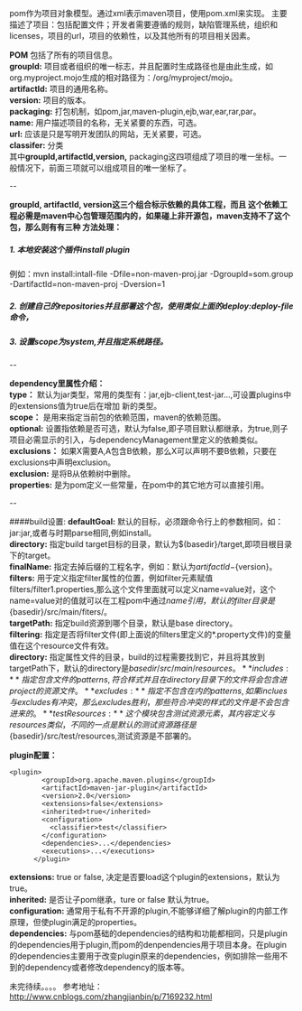 pom作为项目对象模型。通过xml表示maven项目，使用pom.xml来实现。
主要描述了项目：包括配置文件；开发者需要遵循的规则，缺陷管理系统，组织和licenses，项目的url，项目的依赖性，以及其他所有的项目相关因素。  

**POM** 包括了所有的项目信息。  
**groupId:** 项目或者组织的唯一标志，并且配置时生成路径也是由此生成，如org.myproject.mojo生成的相对路径为：/org/myproject/mojo。  
**artifactId:** 项目的通用名称。  
**version:** 项目的版本。  
**packaging:** 打包机制，如pom,jar,maven-plugin,ejb,war,ear,rar,par。  
**name:** 用户描述项目的名称，无关紧要的东西，可选。  
**url:** 应该是只是写明开发团队的网站，无关紧要，可选。  
**classifer:** 分类  
其中**groupId,artifactId,version,** packaging这四项组成了项目的唯一坐标。一般情况下，前面三项就可以组成项目的唯一坐标了。

--

**groupId, artifactId, version这三个组合标示依赖的具体工程，而且 这个依赖工程必需是maven中心包管理范围内的，如果碰上非开源包，maven支持不了这个包，那么则有有三种 方法处理：**  

##### 1. 本地安装这个插件install plugin
例如：mvn install:intall-file -Dfile=non-maven-proj.jar -DgroupId=som.group -DartifactId=non-maven-proj -Dversion=1

##### 2. 创建自己的repositories并且部署这个包，使用类似上面的deploy:deploy-file命令，
##### 3. 设置scope为system,并且指定系统路径。

--

**dependency里属性介绍：**  
**type：** 默认为jar类型，常用的类型有：jar,ejb-client,test-jar...,可设置plugins中的extensions值为true后在增加 新的类型。  
**scope：** 是用来指定当前包的依赖范围，maven的依赖范围。  
**optional:** 设置指依赖是否可选，默认为false,即子项目默认都继承，为true,则子项目必需显示的引入，与dependencyManagement里定义的依赖类似。    
**exclusions：** 如果X需要A,A包含B依赖，那么X可以声明不要B依赖，只要在exclusions中声明exclusion。  
**exclusion:** 是将B从依赖树中删除。  
**properties:** 是为pom定义一些常量，在pom中的其它地方可以直接引用。  

--

####build设置:
**defaultGoal:** 默认的目标，必须跟命令行上的参数相同，如：jar:jar,或者与时期parse相同,例如install。  
**directory:** 指定build target目标的目录，默认为$(basedir}/target,即项目根目录下的target。  
**finalName:** 指定去掉后缀的工程名字，例如：默认为${artifactId}-${version}。  
**filters:** 用于定义指定filter属性的位置，例如filter元素赋值filters/filter1.properties,那么这个文件里面就可以定义name=value对，这个name=value对的值就可以在工程pom中通过${name}引用，默认的filter目录是${basedir}/src/main/fiters/。  
**targetPath:** 指定build资源到哪个目录，默认是base directory。  
**filtering:** 指定是否将filter文件(即上面说的filters里定义的*.property文件)的变量值在这个resource文件有效。  
**directory:** 指定属性文件的目录，build的过程需要找到它，并且将其放到targetPath下，默认的directory是${basedir}/src/main/resources。  
**includes:** 指定包含文件的patterns,符合样式并且在directory目录下的文件将会包含进project的资源文件。  
**excludes:** 指定不包含在内的patterns,如果inclues与excludes有冲突，那么excludes胜利，那些符合冲突的样式的文件是不会包含进来的。  
**testResources:** 这个模块包含测试资源元素，其内容定义与resources类似，不同的一点是默认的测试资源路径是${basedir}/src/test/resources,测试资源是不部署的。  

**plugin配置：** 
```
<plugin> 
        <groupId>org.apache.maven.plugins</groupId> 
        <artifactId>maven-jar-plugin</artifactId> 
        <version>2.0</version> 
        <extensions>false</extensions> 
        <inherited>true</inherited> 
        <configuration> 
          <classifier>test</classifier> 
        </configuration> 
        <dependencies>...</dependencies> 
        <executions>...</executions> 
      </plugin>
```

**extensions:** true or false, 决定是否要load这个plugin的extensions，默认为true。  
**inherited:** 是否让子pom继承，ture or false 默认为true。  
**configuration:** 通常用于私有不开源的plugin,不能够详细了解plugin的内部工作原理，但使plugin满足的properties。  
**dependencies:** 与pom基础的dependencies的结构和功能都相同，只是plugin的dependencies用于plugin,而pom的denpendencies用于项目本身。在plugin的dependencies主要用于改变plugin原来的dependencies，例如排除一些用不到的dependency或者修改dependency的版本等。  


未完待续。。。。
参考地址：http://www.cnblogs.com/zhangjianbin/p/7169232.html